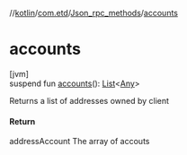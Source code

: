 //[kotlin](../../../index.md)/[com.etd](../index.md)/[Json_rpc_methods](index.md)/[accounts](accounts.md)

# accounts

[jvm]\
suspend fun [accounts](accounts.md)(): [List](https://kotlinlang.org/api/latest/jvm/stdlib/kotlin.collections/-list/index.html)&lt;[Any](https://kotlinlang.org/api/latest/jvm/stdlib/kotlin/-any/index.html)&gt;

Returns a list of addresses owned by client

#### Return

addressAccount The array of accouts
